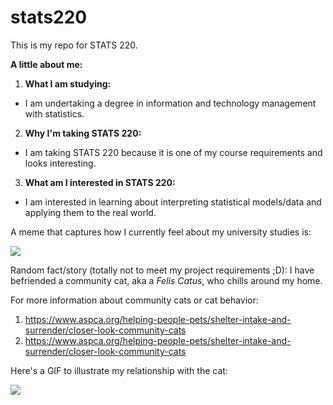 # stats220
This is my repo for STATS 220. 

**A little about me:**

1. **What I am studying:**
- I am undertaking a degree in information and technology management with statistics.

2. **Why I'm taking STATS 220:**
- I am taking STATS 220 because it is one of my course requirements and looks interesting.

3. **What am I interested in STATS 220:**
- I am interested in learning about interpreting statistical models/data and applying them to the real world.
  
A meme that captures how I currently feel about my university studies is:

![](https://media4.giphy.com/media/v1.Y2lkPTc5MGI3NjExZnByaWg0cDM1b3IxdXpwYjY2emhmajI1dXJreDMydXRrNGtqMmJ5ZiZlcD12MV9pbnRlcm5hbF9naWZfYnlfaWQmY3Q9Zw/1n4iuWZFnTeN6qvdpD/giphy.gif)

Random fact/story (totally not to meet my project requirements ;D): I have befriended a community cat, aka a _Felis Catus_, who chills around my home. 

For more information about community cats or cat behavior: 
1. [https://www.aspca.org/helping-people-pets/shelter-intake-and-surrender/closer-look-community-cats ](https://www.alleycat.org/resources/feral-and-stray-cats-an-important-difference/)
2. https://www.aspca.org/helping-people-pets/shelter-intake-and-surrender/closer-look-community-cats

Here's a GIF to illustrate my relationship with the cat: 

![](https://media3.giphy.com/media/v1.Y2lkPTc5MGI3NjExbjNwdDUxd3BjdG56ZW41eHJja3d4ZXBnY2ZkZDRpazJuc21tajZsZCZlcD12MV9pbnRlcm5hbF9naWZfYnlfaWQmY3Q9Zw/ERy32lxHhXfpu/giphy.gif)

